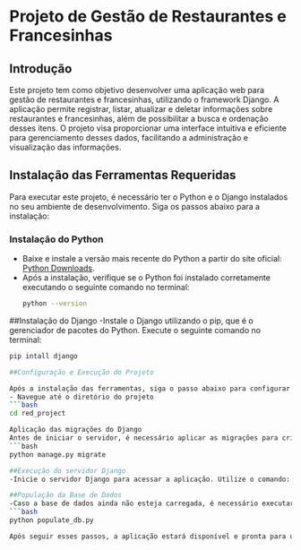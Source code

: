 # Projeto de Gestão de Restaurantes e Francesinhas

## Introdução

Este projeto tem como objetivo desenvolver uma aplicação web para gestão de restaurantes e francesinhas, utilizando o framework Django. A aplicação permite registrar, listar, atualizar e deletar informações sobre restaurantes e francesinhas, além de possibilitar a busca e ordenação desses itens. O projeto visa proporcionar uma interface intuitiva e eficiente para gerenciamento desses dados, facilitando a administração e visualização das informações.

## Instalação das Ferramentas Requeridas

Para executar este projeto, é necessário ter o Python e o Django instalados no seu ambiente de desenvolvimento. Siga os passos abaixo para a instalação:

### Instalação do Python
- Baixe e instale a versão mais recente do Python a partir do site oficial: [Python Downloads](https://www.python.org/downloads/).
- Após a instalação, verifique se o Python foi instalado corretamente executando o seguinte comando no terminal:
  ```bash
  python --version

##Instalação do Django
-Instale o Django utilizando o pip, que é o gerenciador de pacotes do Python. Execute o seguinte comando no terminal:
  ```bash
  pip intall django

##Configuração e Execução do Projeto

Após a instalação das ferramentas, siga o passo abaixo para configurar e executar o projeto:
- Navegue até o diretório do projeto
  ```bash
  cd red_project

Aplicação das migrações do Django
Antes de iniciar o servidor, é necessário aplicar as migrações para criar as tabelas no banco de dados. Execute o comando:
  ```bash
  python manage.py migrate

##Execução do servidor Django
-Inicie o servidor Django para acessar a aplicação. Utilize o comando:

##População da Base de Dados
-Caso a base de dados ainda não esteja carregada, é necessário executar o script populate_db.py para adicionar os dados iniciais. Execute o seguinte comando no terminal:
  ```bash
  python populate_db.py

Após seguir esses passos, a aplicação estará disponível e pronta para uso. Acesse o servidor local através do navegador utilizando o endereço padrão http://127.0.0.1:8000/.
